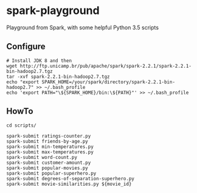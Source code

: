 # spark-playground
Playground from Spark, with some helpful Python 3.5 scripts

## Configure
    # Install JDK 8 and then
    wget http://ftp.unicamp.br/pub/apache/spark/spark-2.2.1/spark-2.2.1-bin-hadoop2.7.tgz
    tar -xvf spark-2.2.1-bin-hadoop2.7.tgz
    echo "export SPARK_HOME=/your/spark/directory/spark-2.2.1-bin-hadoop2.7" >> ~/.bash_profile
    echo 'export PATH="\${SPARK_HOME}/bin:\${PATH}"' >> ~/.bash_profile

## HowTo
    cd scripts/

    spark-submit ratings-counter.py
    spark-submit friends-by-age.py
    spark-submit min-temperatures.py
    spark-submit max-temperatures.py
    spark-submit word-count.py
    spark-submit customer-amount.py
    spark-submit popular-movies.py
    spark-submit popular-superhero.py
    spark-submit degrees-of-separation-superhero.py
    spark-submit movie-similarities.py ${movie_id}

